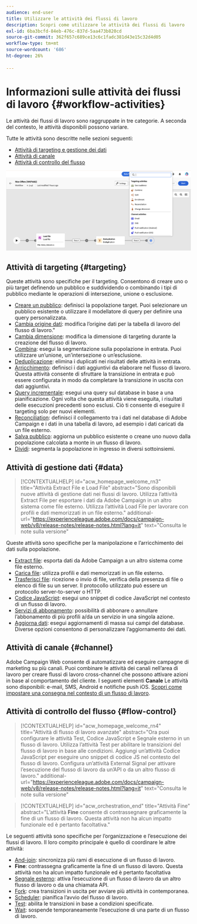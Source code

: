 ```yaml
---
audience: end-user
title: Utilizzare le attività dei flussi di lavoro
description: Scopri come utilizzare le attività dei flussi di lavoro
exl-id: 6ba3bcfd-84eb-476c-837d-5aa473b820cd
source-git-commit: 362f657c689ce13c6c1fadc381d43e15c32d4d05
workflow-type: tm+mt
source-wordcount: '686'
ht-degree: 26%

---
```



# Informazioni sulle attività dei flussi di lavoro {#workflow-activities}

Le attività dei flussi di lavoro sono raggruppate in tre categorie. A seconda del contesto, le attività disponibili possono variare.

Tutte le attività sono descritte nelle sezioni seguenti:

* [Attività di targeting e gestione dei dati](#targeting)
* [Attività di canale](#channel)
* [Attività di controllo del flusso](#flow-control)

![](../assets/workflow-activities.png)

## Attività di targeting {#targeting}

Queste attività sono specifiche per il targeting. Consentono di creare uno o più target definendo un pubblico e suddividendo o combinando i tipi di pubblico mediante le operazioni di intersezione, unione o esclusione.

* [Creare un pubblico](build-audience.md): definisci la popolazione target. Puoi selezionare un pubblico esistente o utilizzare il modellatore di query per definire una query personalizzata.
* [Cambia origine dati](change-data-source.md): modifica l’origine dati per la tabella di lavoro del flusso di lavoro.&quot;
* [Cambia dimensione](change-dimension.md): modifica la dimensione di targeting durante la creazione del flusso di lavoro.
* [Combina](combine.md): esegui la segmentazione sulla popolazione in entrata. Puoi utilizzare un’unione, un’intersezione o un’esclusione.
* [Deduplicazione](deduplication.md): elimina i duplicati nei risultati delle attività in entrata.
* [Arricchimento](enrichment.md): definisci i dati aggiuntivi da elaborare nel flusso di lavoro. Questa attività consente di sfruttare la transizione in entrata e può essere configurata in modo da completare la transizione in uscita con dati aggiuntivi.
* [Query incrementale](incremental-query.md): esegui una query sul database in base a una pianificazione. Ogni volta che questa attività viene eseguita, i risultati delle esecuzioni precedenti sono esclusi. Ciò ti consente di eseguire il targeting solo per nuovi elementi.
* [Reconciliation](reconciliation.md): definisci il collegamento tra i dati nel database di Adobe Campaign e i dati in una tabella di lavoro, ad esempio i dati caricati da un file esterno.
* [Salva pubblico](save-audience.md): aggiorna un pubblico esistente o creane uno nuovo dalla popolazione calcolata a monte in un flusso di lavoro.
* [Dividi](split.md): segmenta la popolazione in ingresso in diversi sottoinsiemi.

## Attività di gestione dati {#data}

>[!CONTEXTUALHELP]
>id="acw_homepage_welcome_rn3"
>title="Attività Extract File e Load File"
>abstract="Sono disponibili nuove attività di gestione dati nei flussi di lavoro. Utilizza l’attività Extract File per esportare i dati da Adobe Campaign in un altro sistema come file esterno. Utilizza l’attività Load File per lavorare con profili e dati memorizzati in un file esterno."
>additional-url="https://experienceleague.adobe.com/docs/campaign-web/v8/release-notes/release-notes.html?lang=it" text="Consulta le note sulla versione"

Queste attività sono specifiche per la manipolazione e l’arricchimento dei dati sulla popolazione.

* [Extract file](extract-file.md): esporta dati da Adobe Campaign a un altro sistema come file esterno.
* [Carica file](load-file.md): utilizza profili e dati memorizzati in un file esterno.
* [Trasferisci file](transfer-file.md): ricezione o invio di file, verifica della presenza di file o elenco di file su un server. Il protocollo utilizzato può essere un protocollo server-to-server o HTTP.
* [Codice JavaScript](javascript-code.md): esegui uno snippet di codice JavaScript nel contesto di un flusso di lavoro.
* [Servizi di abbonamento](subscription-services.md): possibilità di abbonare o annullare l’abbonamento di più profili a/da un servizio in una singola azione.
* [Aggiorna dati](update-data.md): esegui aggiornamenti di massa sui campi del database. Diverse opzioni consentono di personalizzare l’aggiornamento dei dati.

## Attività di canale {#channel}

Adobe Campaign Web consente di automatizzare ed eseguire campagne di marketing su più canali. Puoi combinare le attività dei canali nell’area di lavoro per creare flussi di lavoro cross-channel che possono attivare azioni in base al comportamento del cliente. I seguenti elementi **Canale** Le attività sono disponibili: e-mail, SMS, Android e notifiche push iOS. [Scopri come impostare una consegna nel contesto di un flusso di lavoro](channels.md).

## Attività di controllo del flusso {#flow-control}


>[!CONTEXTUALHELP]
>id="acw_homepage_welcome_rn4"
>title="Attività di flusso di lavoro avanzate"
>abstract="Ora puoi configurare le attività Test, Codice JavaScript e Segnale esterno in un flusso di lavoro. Utilizza l’attività Test per abilitare le transizioni del flusso di lavoro in base alle condizioni. Aggiungi un’attività Codice JavaScript per eseguire uno snippet di codice JS nel contesto del flusso di lavoro. Configura un’attività External Signal per attivare l’esecuzione del flusso di lavoro da un’API o da un altro flusso di lavoro."
>additional-url="https://experienceleague.adobe.com/docs/campaign-web/v8/release-notes/release-notes.html?lang=it" text="Consulta le note sulla versione"



>[!CONTEXTUALHELP]
>id="acw_orchestration_end"
>title="Attività Fine"
>abstract="L’attività **Fine** consente di contrassegnare graficamente la fine di un flusso di lavoro. Questa attività non ha alcun impatto funzionale ed è pertanto facoltativa."

Le seguenti attività sono specifiche per l’organizzazione e l’esecuzione dei flussi di lavoro. Il loro compito principale è quello di coordinare le altre attività:

* [And-join](and-join.md): sincronizza più rami di esecuzione di un flusso di lavoro.
* **Fine**: contrassegna graficamente la fine di un flusso di lavoro. Questa attività non ha alcun impatto funzionale ed è pertanto facoltativa
* [Segnale esterno](external-signal.md): attiva l’esecuzione di un flusso di lavoro da un altro flusso di lavoro o da una chiamata API.
* [Fork](fork.md): crea transizioni in uscita per avviare più attività in contemporanea.
* [Scheduler](scheduler.md): pianifica l’avvio del flusso di lavoro.
* [Test](test.md): abilita le transizioni in base a condizioni specificate.
* [Wait](wait.md): sospende temporaneamente l’esecuzione di una parte di un flusso di lavoro.
